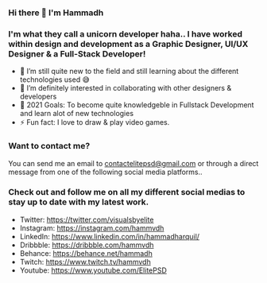 ### Hi there 👋 I'm Hammadh

### I'm what they call a unicorn developer haha.. I have worked within design and development as a Graphic Designer, UI/UX Designer & a Full-Stack Developer!

- 🌱 I’m still quite new to the field and still learning about the different technologies used 😅
- 👯 I’m definitely interested in collaborating with other designers & developers
- 🥅 2021 Goals: To become quite knowledgeble in Fullstack Development and learn alot of new technologies
- ⚡ Fun fact: I love to draw & play video games.


### Want to contact me? 

You can send me an email to contactelitepsd@gmail.com or through a direct message from one of the following social media platforms..

### Check out and follow me on all my different social medias to stay up to date with my latest work.
- Twitter: https://twitter.com/visualsbyelite
- Instagram: https://instagram.com/hammvdh
- LinkedIn: https://www.linkedin.com/in/hammadharquil/
- Dribbble: https://dribbble.com/hammvdh
- Behance: https://behance.net/hammadh
- Twitch: https://www.twitch.tv/hammvdh
- Youtube: https://www.youtube.com/ElitePSD

